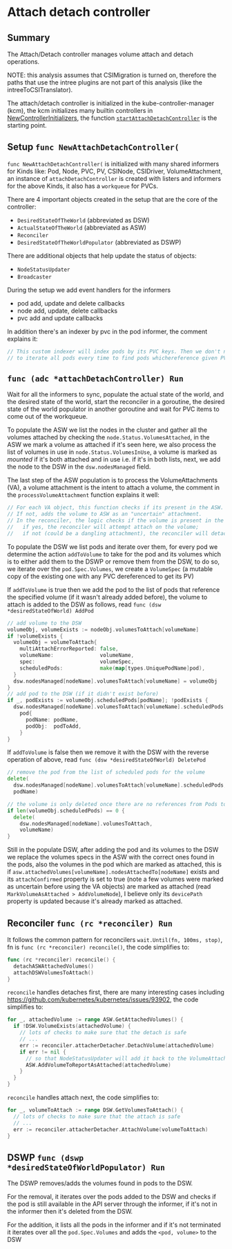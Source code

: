 # Attach detach controller

## Summary

The Attach/Detach controller manages volume attach and detach operations.

NOTE: this analysis assumes that CSIMigration is turned on, therefore the paths that use the intree
plugins are not part of this analysis (like the intreeToCSITranslator).

The attach/detach controller is initialized in the kube-controller-manager (kcm), the kcm initializes
many builtin controllers in [NewControllerInitializers](https://github.com/kubernetes/kubernetes/blob/132f29769dfecfc808adc58f756be43171054094/cmd/kube-controller-manager/app/controllermanager.go#L450), the function [`startAttachDetachController`](https://github.com/kubernetes/kubernetes/blob/132f29769dfecfc808adc58f756be43171054094/cmd/kube-controller-manager/app/core.go#L299)
is the starting point.

## Setup `func NewAttachDetachController(`

`func NewAttachDetachController(` is initialized with many shared informers for Kinds like: Pod, Node, PVC,
PV, CSINode, CSIDriver, VolumeAttachment, an instance of `attachDetachController` is created with listers
and informers for the above Kinds, it also has a `workqueue` for PVCs.

There are 4 important objects created in the setup that are the core of the controller:

- `DesiredStateOfTheWorld` (abbreviated as DSW)
- `ActualStateOfTheWorld` (abbreviated as ASW)
- `Reconciler`
- `DesiredStateOfTheWorldPopulator` (abbreviated as DSWP)

There are additional objects that help update the status of objects:

- `NodeStatusUpdater`
- `Broadcaster`

During the setup we add event handlers for the informers

- pod add, update and delete callbacks
- node add, update, delete callbacks
- pvc add and update callbacks

In addition there's an indexer by pvc in the pod informer, the comment explains it:

```go
// This custom indexer will index pods by its PVC keys. Then we don't need
// to iterate all pods every time to find pods whichereference given PVC.
```

## `func (adc *attachDetachController) Run`

Wait for all the informers to sync, populate the actual state of the world, and the desired
state of the world, start the reconciler in a goroutine, the desired state of the world populator
in another goroutine and wait for PVC items to come out of the workqueue.

To populate the ASW we list the nodes in the cluster and gather all the
volumes attached by checking the `node.Status.VolumesAttached`, in the ASW we mark
a volume as attached if it's seen here, we also process the list of volumes in use in
`node.Status.VolumesInUse`, a volume is marked as *mounted* if it's both attached and in use i.e.
if it's in both lists, next, we add the node to the DSW in the `dsw.nodesManaged` field.

The last step of the ASW population is to process the VolumeAttachments (VA), a volume attachment
is the intent to attach a volume, the comment in the `processVolumeAttachment` function
explains it well:

```go
// For each VA object, this function checks if its present in the ASW.
// If not, adds the volume to ASW as an "uncertain" attachment.
// In the reconciler, the logic checks if the volume is present in the DSW;
//   if yes, the reconciler will attempt attach on the volume;
//   if not (could be a dangling attachment), the reconciler will detach this volume.
```

To populate the DSW we list pods and iterate over them, for every pod we determine the action `addToVolume` to
take for the pod and its volumes which is to either add them to the DSWP or remove them from the DSW,
to do so, we iterate over the `pod.Spec.Volumes`, we create a `VolumeSpec` (a mutable copy of the existing
one with any PVC dereferenced to get its PV)

If `addToVolume` is true then we add the pod to the list of pods that reference the specified volume
(if it wasn't already added before), the volume to attach is added to the DSW as follows, read
`func (dsw *desiredStateOfWorld) AddPod`

```go
// add volume to the DSW
volumeObj, volumeExists := nodeObj.volumesToAttach[volumeName]
if !volumeExists {
  volumeObj = volumeToAttach{
    multiAttachErrorReported: false,
    volumeName:               volumeName,
    spec:                     volumeSpec,
    scheduledPods:            make(map[types.UniquePodName]pod),
  }
  dsw.nodesManaged[nodeName].volumesToAttach[volumeName] = volumeObj
}
// add pod to the DSW (if it didn't exist before)
if _, podExists := volumeObj.scheduledPods[podName]; !podExists {
  dsw.nodesManaged[nodeName].volumesToAttach[volumeName].scheduledPods[podName] =
    pod{
      podName: podName,
      podObj:  podToAdd,
    }
}
```

If `addToVolume` is false then we remove it with the DSW with the reverse operation of above,
read `func (dsw *desiredStateOfWorld) DeletePod`

```go
// remove the pod from the list of scheduled pods for the volume
delete(
  dsw.nodesManaged[nodeName].volumesToAttach[volumeName].scheduledPods,
  podName)

// the volume is only deleted once there are no references from Pods to it
if len(volumeObj.scheduledPods) == 0 {
  delete(
    dsw.nodesManaged[nodeName].volumesToAttach,
    volumeName)
}
```

Still in the populate DSW, after adding the pod and its volumes to the DSW we replace the
volumes specs in the ASW with the correct ones found in the pods, also the volumes in the pod
which are marked as attached, this is if `asw.attachedVolumes[volumeName].nodesAttachedTo[nodeName]`
exists and its `attachConfirmed` property is set to true (note a few volumes were marked as uncertain before using the VA objects) are marked as attached (read `MarkVolumeAsAttached > AddVolumeNode`), I believe
only its `devicePath` property is updated because it's already marked as attached.

## Reconciler `func (rc *reconciler) Run`

It follows the common pattern for reconcilers `wait.Until(fn, 100ms, stop)`, fn is `func (rc *reconciler) reconcile()`, the code simplifies to:

```go
func (rc *reconciler) reconcile() {
  detachASWAttachedVolumes()
  attachDSWVolumesToAttach()
}
```

`reconcile` handles detaches first, there are many interesting cases including
https://github.com/kubernetes/kubernetes/issues/93902, the code simplifies to:

```go
for _, attachedVolume := range ASW.GetAttachedVolumes() {
  if !DSW.VolumeExists(attachedVolume) {
    // lots of checks to make sure that the detach is safe
    // ...
    err := reconciler.attacherDetacher.DetachVolume(attachedVolume)
    if err != nil {
      // so that NodeStatusUpdater will add it back to the VolumeAttached list
      ASW.AddVolumeToReportAsAttached(attachedVolume)
    }
  }
}
```

`reconcile` handles attach next, the code simplifies to:

```go
for _, volumeToAttach := range DSW.GetVolumesToAttach() {
  // lots of checks to make sure that the attach is safe
  // ...
  err := reconciler.attacherDetacher.AttachVolume(volumeToAttach)
}
```

## DSWP `func (dswp *desiredStateOfWorldPopulator) Run`

The DSWP removes/adds the volumes found in pods to the DSW.

For the removal, it iterates over the pods added to the DSW and checks if the pod
is still available in the API server through the informer, if it's not in the informer
then it's deleted from the DSW.

For the addition, it lists all the pods in the informer and if it's not terminated
it iterates over all the `pod.Spec.Volumes` and adds the `<pod, volume>` to the DSW
